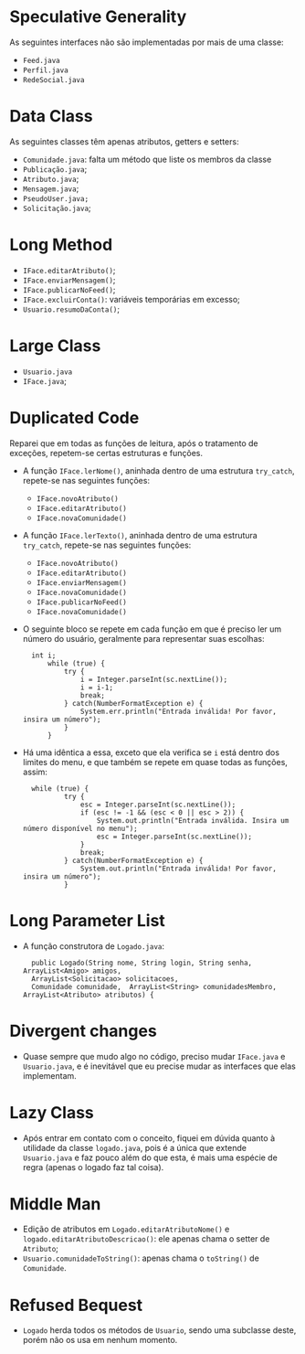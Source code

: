 # Speculative Generality
As seguintes interfaces não são implementadas por mais de uma classe:
- `Feed.java`
- `Perfil.java`
- `RedeSocial.java`

# Data Class
As seguintes classes têm apenas atributos, getters e setters:
- `Comunidade.java`: falta um método que liste os membros da classe
- `Publicação.java`;
- `Atributo.java`;
- `Mensagem.java`;
- `PseudoUser.java;`
- `Solicitação.java`;

# Long Method
- `IFace.editarAtributo()`;
- `IFace.enviarMensagem()`;
- `IFace.publicarNoFeed()`;
- `IFace.excluirConta()`: variáveis temporárias em excesso;
- `Usuario.resumoDaConta()`;

# Large Class
- `Usuario.java`
- `IFace.java`;

# Duplicated Code
Reparei que em todas as funções de leitura, após o tratamento de exceções, repetem-se certas estruturas e funções.
- A função `IFace.lerNome()`, aninhada dentro de uma estrutura `try_catch`, repete-se nas seguintes funções: 
    - `IFace.novoAtributo()`
    - `IFace.editarAtributo()`
    - `IFace.novaComunidade()`
- A função `IFace.lerTexto()`, aninhada dentro de uma estrutura `try_catch`, repete-se nas seguintes funções:
    - `IFace.novoAtributo()`
    - `IFace.editarAtributo()`
    - `IFace.enviarMensagem()`
    - `IFace.novaComunidade()`
    - `IFace.publicarNoFeed()`
    - `IFace.novaComunidade()`
- O seguinte bloco se repete em cada função em que é preciso ler um número do usuário, geralmente para representar suas escolhas:

        int i;
            while (true) {
                try {
                    i = Integer.parseInt(sc.nextLine());
                    i = i-1;
                    break;
                } catch(NumberFormatException e) {
                    System.err.println("Entrada inválida! Por favor, insira um número");
                }
            }

- Há uma idêntica a essa, exceto que ela verifica se `i` está dentro dos limites do menu, e que também se repete em quase todas as funções, assim: 

        while (true) {
                try {
                    esc = Integer.parseInt(sc.nextLine());
                    if (esc != -1 && (esc < 0 || esc > 2)) {
                        System.out.println("Entrada inválida. Insira um número disponível no menu");
                        esc = Integer.parseInt(sc.nextLine());
                    }
                    break;
                } catch(NumberFormatException e) {
                    System.out.println("Entrada inválida! Por favor, insira um número");
                }

# Long Parameter List
- A função construtora de `Logado.java`: 

        public Logado(String nome, String login, String senha, ArrayList<Amigo> amigos, 
        ArrayList<Solicitacao> solicitacoes, 
        Comunidade comunidade,  ArrayList<String> comunidadesMembro, ArrayList<Atributo> atributos) {

# Divergent changes
- Quase sempre que mudo algo no código, preciso mudar `IFace.java` e `Usuario.java`, e é inevitável que eu precise mudar as interfaces que elas implementam.

# Lazy Class
- Após entrar em contato com o conceito, fiquei em dúvida quanto à utilidade da classe `logado.java`, pois é a única que extende `Usuario.java` e faz pouco além do que esta, é mais uma espécie de regra (apenas o logado faz tal coisa).

# Middle Man
- Edição de atributos em `Logado.editarAtributoNome()` e `logado.editarAtributoDescricao()`: ele apenas chama o setter de `Atributo`;
- `Usuario.comunidadeToString()`: apenas chama o `toString()` de `Comunidade`.

# Refused Bequest
- `Logado` herda todos os métodos de `Usuario`, sendo uma subclasse deste, porém não os usa em nenhum momento.
